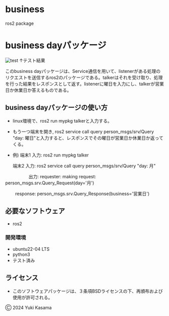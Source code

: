# business
ros2 package
# business dayパッケージ
![test](https://github.com/blizzard003/business/actions/workflows/test.yml/badge.svg)
↑テスト結果

このbusiness dayパッケージは、Service通信を用いて、listenerがある処理のリクエストを送信するros2のパッケージである。talkerはそれを受け取り、処理を行った結果をレスポンスとして返す。listenerに曜日を入力にし、talkerが営業日か休業日か答えるものである。

## business dayパッケージの使い方
- linux環境で、ros2 run mypkg talkerと入力する。
- もう一つ端末を開き, ros2 service call query person_msgs/srv/Query "day: 曜日"と入力すると、レスポンスでその曜日が営業日か休業日か返ってくる。
- 例) 端末1 入力: ros2 run mypkg talker

     端末2 入力: ros2 service call query person_msgs/srv/Query "day: 月"

　　　　　 出力: requester: making request: person_msgs.srv.Query_Request(day='月')<br>

&nbsp;&nbsp;&nbsp;&nbsp;&nbsp;&nbsp;&nbsp;&nbsp;response:  person_msgs.srv.Query_Response(business='営業日')

## 必要なソフトウェア
- ros2
  
### 開発環境
- ubuntu22-04 LTS
- python3
 - テスト済み
  
## ライセンス
- このソフトウェアパッケージは、３条項BSDライセンスの下、再頒布および使用が許可される。

Ⓒ 2024 Yuki Kasama
